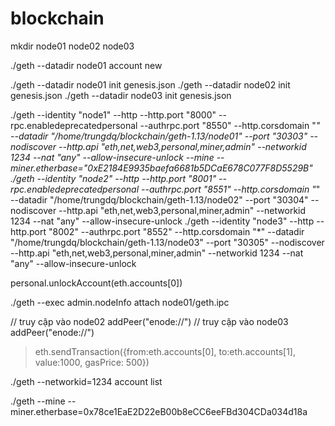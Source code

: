# blockchain

mkdir node01 node02 node03

./geth --datadir node01 account new

./geth --datadir node01 init genesis.json
./geth --datadir node02 init genesis.json
./geth --datadir node03 init genesis.json


./geth --identity "node1" --http  --http.port "8000" --rpc.enabledeprecatedpersonal --authrpc.port  "8550" --http.corsdomain "*" --datadir "/home/trungdq/blockchain/geth-1.13/node01" --port "30303" --nodiscover  --http.api "eth,net,web3,personal,miner,admin" --networkid 1234 --nat "any" --allow-insecure-unlock --mine --miner.etherbase="0xE2184E9935baefa6681b5DCaE678C077F8D5529B"
./geth --identity "node2" --http  --http.port "8001" --rpc.enabledeprecatedpersonal --authrpc.port  "8551" --http.corsdomain "*" --datadir "/home/trungdq/blockchain/geth-1.13/node02" --port "30304" --nodiscover  --http.api "eth,net,web3,personal,miner,admin" --networkid 1234 --nat "any" --allow-insecure-unlock
./geth --identity "node3" --http  --http.port "8002" --authrpc.port  "8552" --http.corsdomain "*" --datadir "/home/trungdq/blockchain/geth-1.13/node03" --port "30305" --nodiscover  --http.api "eth,net,web3,personal,miner,admin" --networkid 1234 --nat "any" --allow-insecure-unlock

personal.unlockAccount(eth.accounts[0])

./geth --exec admin.nodeInfo attach node01/geth.ipc


// truy cập vào node02
addPeer("enode://<enode>")
// truy cập vào node03
addPeer("enode://<enode>")

> eth.sendTransaction({from:eth.accounts[0], to:eth.accounts[1], value:1000, gasPrice: 500})

./geth --networkid=1234 account list


./geth --mine --miner.etherbase=0x78ce1EaE2D22eB00b8eCC6eeFBd304CDa034d18a

